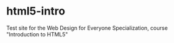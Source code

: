 # html5-intro
Test site for the Web Design for Everyone Specialization, course "Introduction to HTML5"
